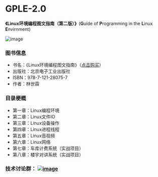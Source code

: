 # GPLE-2.0
**《Linux环境编程图文指南（第二版）》**(**G**uide of **P**rogramming in the **L**inux **E**nvirnment)

![image](https://github.com/vincent040/lab/blob/master/resources/GPLE.jpg?raw=true)

### 图书信息
* 书名：《Linux环境编程图文指南》（[点击购买](https://weidian.com/item.html?itemID=1773533784)）
* 出版社：北京电子工业出版社
* ISBN：978-7-121-28075-7
* 作者：林世霖

### 目录梗概
* 第一章：Linux编程环境
* 第二章：Linux文件IO
* 第三章：Linux设备操作
* 第四章：Linux进程线程
* 第五章：Linux音视频
* 第六章：Linux网络
* 第七章：车库计费系统（实战项目）
* 第八章：楼宇对讲系统（实战项目）

### 技术讨论群： <a href="//shang.qq.com/wpa/qunwpa?idkey=bc2c3338276a40ac72131230ad041a00c60a2fe45172ab6b9a93fea44cf0e6fa">![image](https://github.com/vincent040/lab/blob/master/resources/QQ_qun.png?raw=true)  
